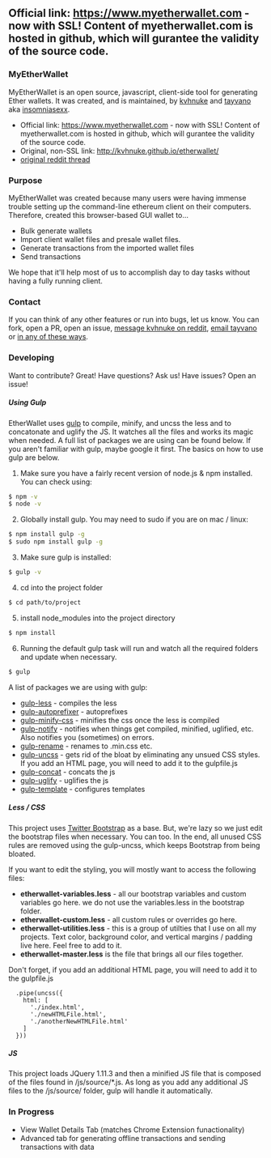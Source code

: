 ## Official link: https://www.myetherwallet.com - now with SSL! Content of myetherwallet.com is hosted in github, which will gurantee the validity of the source code.

### MyEtherWallet

MyEtherWallet is an open source, javascript, client-side tool for generating Ether wallets. It was created, and is maintained, by [kvhnuke](https://github.com/kvhnuke) and [tayvano](https://github.com/tayvano) aka [insomniasexx](https://www.reddit.com/user/insomniasexx).

- Official link: https://www.myetherwallet.com - now with SSL! Content of myetherwallet.com is hosted in github, which will gurantee the validity of the source code.
- Original, non-SSL link: http://kvhnuke.github.io/etherwallet/
- [original reddit thread](https://www.reddit.com/r/ethereum/comments/3gkknd/ether_wallet_generator_for_now/)

### Purpose

MyEtherWallet was created because many users were having immense trouble setting up the command-line ethereum client on their computers. Therefore, created this browser-based GUI wallet to...
- Bulk generate wallets
- Import client wallet files and presale wallet files.
- Generate transactions from the imported wallet files
- Send transactions

We hope that it'll help most of us to accomplish day to day tasks without having a fully running client.


### Contact
If you can think of any other features or run into bugs, let us know. You can fork, open a PR, open an issue, [message kvhnuke on reddit](https://www.reddit.com/message/compose/?to=kvhnuke), [email tayvano](mailto:tayvano@gmail.com) or [in any of these ways](https://www.myetherwallet.com/#contact).


### Developing
Want to contribute? Great! Have questions? Ask us! Have issues? Open an issue!

##### Using Gulp
EtherWallet uses [gulp](https://github.com/gulpjs/gulp) to compile, minify, and uncss the less and to concatonate and uglify the JS. It watches all the files and works its magic when needed. A full list of packages we are using can be found below. If you aren't familiar with gulp, maybe google it first. The basics on how to use gulp are below.

1. Make sure you have a fairly recent version of node.js & npm installed. You can check using:
```sh
$ npm -v
$ node -v
```

2. Globally install gulp. You may need to sudo if you are on mac / linux:
```sh
$ npm install gulp -g
$ sudo npm install gulp -g
```
3. Make sure gulp is installed:
```sh
$ gulp -v
```
4. cd into the project folder
```sh
$ cd path/to/project
```
5. install node_modules into the project directory
```sh
$ npm install
```
6. Running the default gulp task will run and watch all the required folders and update when necessary.
```sh
$ gulp
```

A list of packages we are using with gulp:
- [gulp-less](https://www.npmjs.com/package/gulp-less) - compiles the less
- [gulp-autoprefixer]( https://www.npmjs.com/package/gulp-autoprefixer ) - autoprefixes
- [gulp-minify-css]( https://www.npmjs.com/package/gulp-minify-css ) - minifies the css once the less is compiled
- [gulp-notify]( https://www.npmjs.com/package/gulp-notify ) - notifies when things get compiled, minified, uglified, etc. Also notifies you (sometimes) on errors.
- [gulp-rename]( https://www.npmjs.com/package/gulp-rename ) - renames to .min.css etc.
- [gulp-uncss]( https://www.npmjs.com/package/gulp-uncss ) - gets rid of the bloat by eliminating any unsued CSS styles. If you add an HTML page, you will need to add it to the gulpfile.js
- [gulp-concat]( https://www.npmjs.com/package/gulp-concat ) - concats the js
- [gulp-uglify]( https://www.npmjs.com/package/gulp-uglify ) - uglifies the js
- [gulp-template]( https://www.npmjs.com/package/gulp-template ) - configures templates

##### Less / CSS

This project uses [Twitter Bootstrap](https://github.com/twbs/bootstrap) as a base. But, we're lazy so we just edit the bootstrap files when necessary. You can too.  In the end, all unused CSS rules are removed using the gulp-uncss, which keeps Bootstrap from being bloated.

If you want to edit the styling, you will mostly want to access the following files:
- **etherwallet-variables.less** - all our bootstrap variables and custom variables go here. we do not use the variables.less in the bootstrap folder.
- **etherwallet-custom.less** - all custom rules or overrides go here.
- **etherwallet-utilities.less** - this is a group of utilties that I use on all my projects. Text color, background color, and vertical margins / padding live here. Feel free to add to it.
- **etherwallet-master.less** is the file that brings all our files together.

Don't forget, if you add an additional HTML page, you will need to add it to the gulpfile.js

      .pipe(uncss({
        html: [
          './index.html',
          './newHTMLFile.html',
          './anotherNewHTMLFile.html'
        ]
      }))

##### JS
This project loads JQuery 1.11.3 and then a minified JS file that is composed of the files found in /js/source/*.js. As long as you add any additional JS files to the /js/source/ folder, gulp will handle it automatically.


### In Progress
- View Wallet Details Tab (matches Chrome Extension funactionality)
- Advanced tab for generating offline transactions and sending transactions with data

